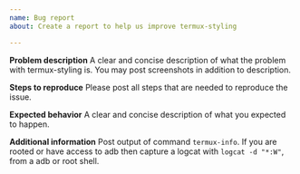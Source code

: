 ```yaml
---
name: Bug report
about: Create a report to help us improve termux-styling

---
```


<!-- Important note: Refusing to provide needed information may result in issue closing. -->

**Problem description**
A clear and concise description of what the problem with termux-styling is. You may post screenshots in addition to description.

**Steps to reproduce**
Please post all steps that are needed to reproduce the issue.

**Expected behavior**
A clear and concise description of what you expected to happen.

**Additional information**
Post output of command `termux-info`.
If you are rooted or have access to adb then capture a logcat with `logcat -d "*:W"`, from a adb or root shell.
